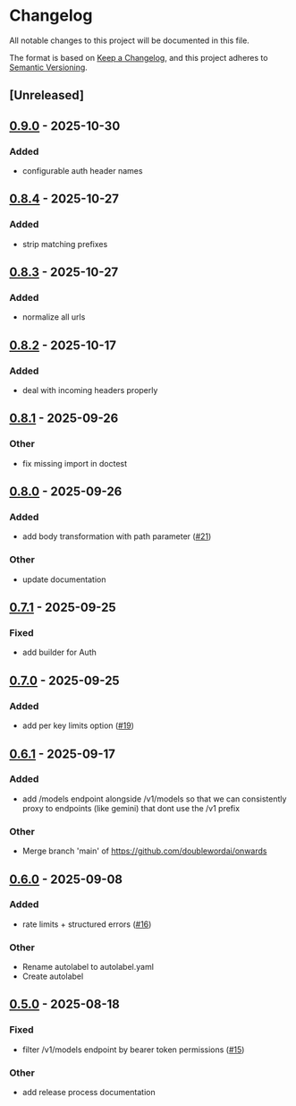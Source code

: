 # Changelog

All notable changes to this project will be documented in this file.

The format is based on [Keep a Changelog](https://keepachangelog.com/en/1.0.0/),
and this project adheres to [Semantic Versioning](https://semver.org/spec/v2.0.0.html).

## [Unreleased]

## [0.9.0](https://github.com/doublewordai/onwards/compare/v0.8.4...v0.9.0) - 2025-10-30

### Added

- configurable auth header names

## [0.8.4](https://github.com/doublewordai/onwards/compare/v0.8.3...v0.8.4) - 2025-10-27

### Added

- strip matching prefixes

## [0.8.3](https://github.com/doublewordai/onwards/compare/v0.8.2...v0.8.3) - 2025-10-27

### Added

- normalize all urls

## [0.8.2](https://github.com/doublewordai/onwards/compare/v0.8.1...v0.8.2) - 2025-10-17

### Added

- deal with incoming headers properly

## [0.8.1](https://github.com/doublewordai/onwards/compare/v0.8.0...v0.8.1) - 2025-09-26

### Other

- fix missing import in doctest

## [0.8.0](https://github.com/doublewordai/onwards/compare/v0.7.1...v0.8.0) - 2025-09-26

### Added

- add body transformation with path parameter ([#21](https://github.com/doublewordai/onwards/pull/21))

### Other

- update documentation

## [0.7.1](https://github.com/doublewordai/onwards/compare/v0.7.0...v0.7.1) - 2025-09-25

### Fixed

- add builder for Auth

## [0.7.0](https://github.com/doublewordai/onwards/compare/v0.6.1...v0.7.0) - 2025-09-25

### Added

- add per key limits option ([#19](https://github.com/doublewordai/onwards/pull/19))

## [0.6.1](https://github.com/doublewordai/onwards/compare/v0.6.0...v0.6.1) - 2025-09-17

### Added

- add /models endpoint alongside /v1/models so that we can consistently proxy to endpoints (like gemini) that dont use the /v1 prefix

### Other

- Merge branch 'main' of https://github.com/doublewordai/onwards

## [0.6.0](https://github.com/doublewordai/onwards/compare/v0.5.0...v0.6.0) - 2025-09-08

### Added

- rate limits + structured errors ([#16](https://github.com/doublewordai/onwards/pull/16))

### Other

- Rename autolabel to autolabel.yaml
- Create autolabel

## [0.5.0](https://github.com/doublewordai/onwards/compare/v0.4.0...v0.5.0) - 2025-08-18

### Fixed

- filter /v1/models endpoint by bearer token permissions ([#15](https://github.com/doublewordai/onwards/pull/15))

### Other

- add release process documentation
